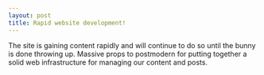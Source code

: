 ```yaml
---
layout: post
title: Rapid website development!
---
```


The site is gaining content rapidly and will continue to do so until the
bunny is done throwing up. Massive props to postmodern for putting together
a solid web infrastructure for managing our content and posts.
